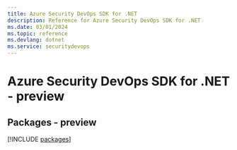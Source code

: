 ```yaml
---
title: Azure Security DevOps SDK for .NET
description: Reference for Azure Security DevOps SDK for .NET
ms.date: 03/01/2024
ms.topic: reference
ms.devlang: dotnet
ms.service: securitydevops
---
```

# Azure Security DevOps SDK for .NET - preview
## Packages - preview
[!INCLUDE [packages](security-devops-index.md)]